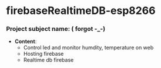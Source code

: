 # firebaseRealtimeDB-esp8266
### Project subject name: ( forgot -_-)
- **Content**: 
  - Control led and monitor humdity, temperature on web
  - Hosting firebase
  - Realtime db firebase
